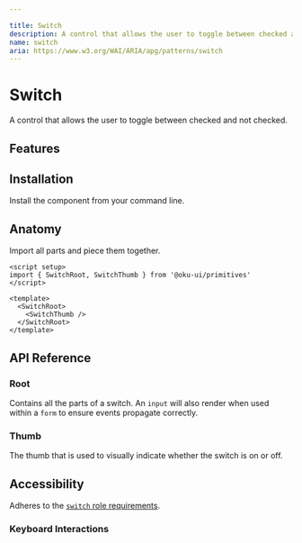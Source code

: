 ```yaml
---

title: Switch
description: A control that allows the user to toggle between checked and not checked.
name: switch
aria: https://www.w3.org/WAI/ARIA/apg/patterns/switch
---
```


# Switch

<Description>
A control that allows the user to toggle between checked and not checked.
</Description>

<ComponentPreview name="Switch" />

## Features

<Highlights
  :features="['Full keyboard navigation.', 'Can be controlled or uncontrolled.']"
/>

## Installation

Install the component from your command line.

<InstallationTabs value="oku-primitives" />

## Anatomy

Import all parts and piece them together.

```vue
<script setup>
import { SwitchRoot, SwitchThumb } from '@oku-ui/primitives'
</script>

<template>
  <SwitchRoot>
    <SwitchThumb />
  </SwitchRoot>
</template>
```

## API Reference

### Root

Contains all the parts of a switch. An `input` will also render when used within a `form` to ensure events propagate correctly.

<!-- @include: @/meta/SwitchRoot.md -->

<DataAttributesTable
  :data="[
    {
      attribute: '[data-state]',
      values: ['checked', 'unchecked'],
    },
    {
      attribute: '[data-disabled]',
      values: 'Present when disabled',
    },
  ]"
/>

### Thumb

The thumb that is used to visually indicate whether the switch is on or off.

<!-- @include: @/meta/SwitchThumb.md -->

<DataAttributesTable
  :data="[
    {
      attribute: '[data-state]',
      values: ['checked', 'unchecked'],
    },
    {
      attribute: '[data-disabled]',
      values: 'Present when disabled',
    },
  ]"
/>

## Accessibility

Adheres to the [`switch` role requirements](https://www.w3.org/WAI/ARIA/apg/patterns/switch).

### Keyboard Interactions

<KeyboardTable
  :data="[
    {
      keys: ['Space'],
      description: 'Toggles the component\'s state.',
    },
    {
      keys: ['Enter'],
      description: 'Toggles the component\'s state.',
    },
  ]"
/>
